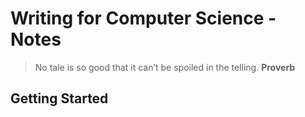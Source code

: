 # Writing for Computer Science - Notes

> No tale is so good that it can’t be spoiled in the telling.
> **Proverb**

## Getting Started


